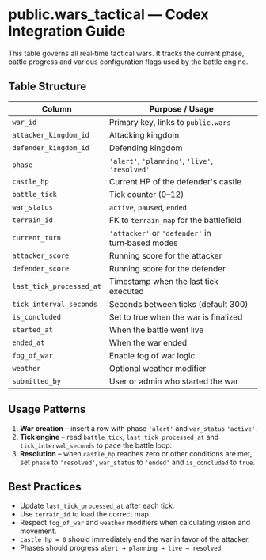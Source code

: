 # public.wars_tactical — Codex Integration Guide

This table governs all real‑time tactical wars. It tracks the current phase,
battle progress and various configuration flags used by the battle engine.

## Table Structure

| Column | Purpose / Usage |
| --- | --- |
| `war_id` | Primary key, links to `public.wars` |
| `attacker_kingdom_id` | Attacking kingdom |
| `defender_kingdom_id` | Defending kingdom |
| `phase` | `'alert'`, `'planning'`, `'live'`, `'resolved'` |
| `castle_hp` | Current HP of the defender's castle |
| `battle_tick` | Tick counter (0–12) |
| `war_status` | `active`, `paused`, `ended` |
| `terrain_id` | FK to `terrain_map` for the battlefield |
| `current_turn` | `'attacker'` or `'defender'` in turn‑based modes |
| `attacker_score` | Running score for the attacker |
| `defender_score` | Running score for the defender |
| `last_tick_processed_at` | Timestamp when the last tick executed |
| `tick_interval_seconds` | Seconds between ticks (default 300) |
| `is_concluded` | Set to true when the war is finalized |
| `started_at` | When the battle went live |
| `ended_at` | When the war ended |
| `fog_of_war` | Enable fog of war logic |
| `weather` | Optional weather modifier |
| `submitted_by` | User or admin who started the war |

## Usage Patterns
1. **War creation** – insert a row with phase `'alert'` and `war_status` `'active'`.
2. **Tick engine** – read `battle_tick`, `last_tick_processed_at` and
   `tick_interval_seconds` to pace the battle loop.
3. **Resolution** – when `castle_hp` reaches zero or other conditions are met,
   set `phase` to `'resolved'`, `war_status` to `'ended'` and `is_concluded` to
   `true`.

## Best Practices
- Update `last_tick_processed_at` after each tick.
- Use `terrain_id` to load the correct map.
- Respect `fog_of_war` and `weather` modifiers when calculating vision and
  movement.
- `castle_hp = 0` should immediately end the war in favor of the attacker.
- Phases should progress `alert → planning → live → resolved`.
